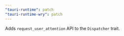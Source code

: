 ```yaml
---
"tauri-runtime": patch
"tauri-runtime-wry": patch
---
```


Adds `request_user_attention` API to the `Dispatcher` trait.
